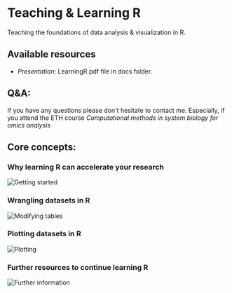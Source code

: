 # Teaching & Learning R

Teaching the foundations of data analysis & visualization in R.

## Available resources
- *Presentation:* LearningR.pdf file in docs folder.

## Q&A:
If you have any questions please don't hesitate to contact me. Especially, if you attend the ETH course _Computational methods in system biology for omics analysis_


## Core concepts:
### Why learning R can accelerate your research
![Getting started](./data/docs/intro.png)

### Wrangling datasets in R
![Modifying tables](./data/docs/wrangling.png)

### Plotting datasets in R
![Plotting](./data/docs/plotting.png)

### Further resources to continue learning R
![Further information](./data/docs/learning.png)


